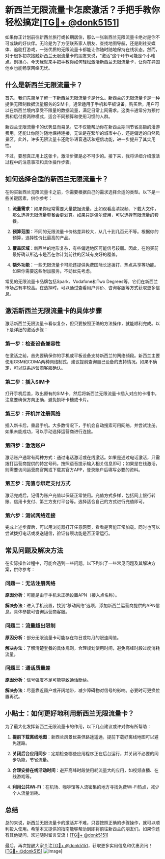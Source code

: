 # 新西兰无限流量卡怎麽激活？手把手教你轻松搞定[[TG💪+ @donk5151](https://t.me/s/donk5151)]

如果你正计划前往新西兰旅行或长期居住，那么一张新西兰无限流量卡绝对是你不可或缺的好伙伴。无论是为了方便联系家人朋友、查找地图导航，还是刷社交媒体、追剧打游戏，一张优质的无限流量卡都能让你随时随地保持在线状态。然而，对于很多初次接触新西兰无限流量卡的朋友来说，“激活”这个环节可能是个小难点。别担心，今天我就来手把手教你如何轻松激活新西兰无限流量卡，让你在异国他乡也能畅享网络无忧。

## 什么是新西兰无限流量卡？

首先，我们先简单了解一下新西兰无限流量卡是什么。新西兰的无限流量卡是一种提供无限制数据流量服务的SIM卡，通常适用于手机和平板设备。购买后，用户可以在新西兰境内享受不限量的数据流量，满足日常上网需求。这类卡通常分为预付费和后付费两种模式，适合不同预算和使用习惯的人群。

新西兰无限流量卡的优势显而易见。它不仅能帮助你在新西兰期间节省高额的漫游费用，还能让你随时随地保持连接，无论是在繁华的城市中心，还是偏远的自然风景区。此外，许多无限流量卡还附带语音通话和短信功能，进一步提升了其实用性。

不过，要想真正用上这张卡，激活步骤是必不可少的。接下来，我将详细介绍激活过程中的注意事项和具体操作步骤。

## 如何选择合适的新西兰无限流量卡？

在购买新西兰无限流量卡之前，你需要根据自己的需求选择合适的类型。以下是一些关键因素，供你参考：

1. **流量需求**：如果你经常需要大量数据流量，比如观看高清视频、下载大文件，那么选择无限流量套餐会更划算。如果只是偶尔使用，可以选择有限流量的套餐。

2. **预算范围**：不同的无限流量卡价格差异较大，从几十到几百元不等。根据你的预算，选择性价比最高的产品。

3. **覆盖区域**：新西兰的地形复杂，有些偏远地区可能信号较弱。因此，在购买前最好确认所选卡是否在你计划前往的区域有良好的覆盖。

4. **额外功能**：一些无限流量卡可能还提供免费国际长途拨打、热点共享等功能。如果你需要这些附加服务，不妨优先考虑。

常见的无限流量卡品牌包括Spark、Vodafone和Two Degrees等，它们在新西兰市场占有率较高。在选择时，可以通过查看用户评价、咨询客服等方式获取更多信息。

## 激活新西兰无限流量卡的具体步骤

激活新西兰无限流量卡看似复杂，但只要按照正确的方法操作，就能顺利完成。以下是详细的激活步骤：

### 第一步：检查设备兼容性

在激活之前，首先要确保你的手机或平板设备支持新西兰的网络频段。新西兰主要使用GSM和CDMA两种网络制式，建议提前查询自己设备的支持情况。如果不确定，可以联系运营商客服确认。

### 第二步：插入SIM卡

打开手机后盖，取出原有的SIM卡，然后将新西兰无限流量卡插入对应的卡槽中。注意要确保方向正确，避免损坏卡槽或卡片。

### 第三步：开机并注册网络

插入新卡后，重启手机。大多数情况下，手机会自动搜索可用网络，并尝试注册。如果未能成功，可以手动选择运营商进行连接。

### 第四步：激活账户

激活账户通常有两种方式：通过电话激活或在线激活。如果是通过电话激活，只需拨打运营商提供的特定号码，按照语音提示输入相关信息即可；如果是在线激活，则需要访问运营商官网或下载其官方APP，登录账户后填写必要的资料。

### 第五步：充值与绑定支付方式

激活完成后，记得为账户充值以保证正常使用。充值方式多样，包括网上银行转账、信用卡支付、第三方支付平台等。选择适合自己的方式进行充值即可。

### 第六步：测试网络连接

完成上述步骤后，可以用浏览器打开任意网页，看看是否能正常加载。同时也可以尝试拨打电话或发送短信，验证各项功能是否正常运行。

## 常见问题及解决方法

在实际操作过程中，可能会遇到一些问题。以下列出了一些常见问题及其解决方案，供你参考：

### 问题一：无法注册网络

**原因分析**：可能是由于手机未正确设置APN（接入点名称）。

**解决办法**：进入手机设置，找到“移动网络”选项，添加新西兰运营商提供的APN信息。具体参数可咨询运营商客服。

### 问题二：流量超出限制

**原因分析**：部分无限流量卡可能存在每日或每月的限速阈值。

**解决办法**：了解清楚套餐的具体规则，合理规划使用时间，避免高峰时段过度消耗流量。

### 问题三：通话质量差

**原因分析**：信号强度不足可能导致通话断续。

**解决办法**：尽量靠近窗户或开阔地带，减少障碍物对信号的影响。必要时可更换位置再试。

## 小贴士：如何更好地利用新西兰无限流量卡？

为了最大化发挥新西兰无限流量卡的作用，以下几点建议或许对你有所帮助：

1. **提前下载离线地图**：新西兰风景优美但路途遥远，提前下载好离线地图可以避免迷路。

2. **关闭后台应用同步**：定期检查哪些应用程序正在后台运行，并关闭不必要的同步功能，节省流量。

3. **合理安排在线活动时间**：避开高峰时段使用耗流量大的应用，如视频直播、在线游戏等。

4. **利用公共Wi-Fi**：在机场、咖啡馆等人流密集的地方寻找免费Wi-Fi热点，减少个人流量消耗。

## 总结

总的来说，新西兰无限流量卡的激活并不难，只要按照正确的步骤操作，就可以顺利投入使用。希望本文提供的指南能够帮助到即将前往新西兰的朋友们。如果你还有其他疑问，欢迎随时留言交流！[[TG💪+ @donk5151](https://t.me/s/donk5151)]

最后，再次提醒大家关注[TG💪+ @donk5151](https://t.me/s/donk5151)，获取更多实用信息和优惠资讯！[[TG💪+ @donk5151](https://t.me/s/donk5151) ![Image](https://i.postimg.cc/rwNCRYN7/Snipaste-2025-04-30-17-27-05.png)]